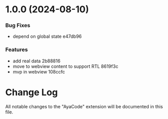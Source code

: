 # 1.0.0 (2024-08-10)

### Bug Fixes

- depend on global state e47db96

### Features

- add real data 2b88816
- move to webview content to support RTL 8619f3c
- mvp in webview 108ccfc

# Change Log

All notable changes to the "AyaCode" extension will be documented in this file.
